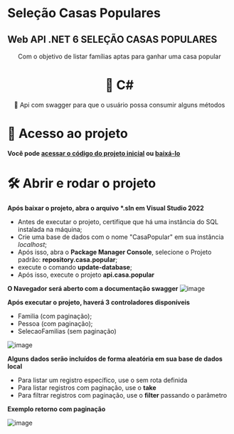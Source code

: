 # Seleção Casas Populares
## Web API .NET 6 SELEÇÃO CASAS POPULARES
<p align="center">Com o objetivo de listar famílias aptas para ganhar uma casa popular</p>
<h1 align="center">🔗 C#</h1>
<p align="center">🚀 Api com swagger para que o usuário possa consumir alguns métodos</p>

# 📁 Acesso ao projeto

**Você pode <a href="https://github.com/tasso-mello/SelecaoCasasPopulares">acessar o código do projeto inicial</a> ou <a href="https://github.com/tasso-mello/SelecaoCasasPopulares/archive/refs/heads/master.zip">baixá-lo</a>**

# 🛠️ Abrir e rodar o projeto

**Após baixar o projeto, abra o arquivo <b>*.sln</b> em Visual Studio 2022**

<ul>
	<li>Antes de executar o projeto, certifique que há uma instância do SQL instalada na máquina;</li>
	<li>Crie uma base de dados com o nome "CasaPopular" em sua instância <i>localhost</i>;</li>
	<li>Após isso, abra o <b>Package Manager Console</b>, selecione o Projeto padrão: <b>repository.casa.popular</b>;</li>
	<li>execute o comando <b>update-database</b>;</li>
	<li>Após isso, execute o projeto <b>api.casa.popular</b></li>
</ul>

**O Navegador será aberto com a documentação swagger**
![image](https://user-images.githubusercontent.com/73311950/206090084-b4dd1a23-c51e-4fa8-a87b-7fc81c78c258.png)

**Após executar o projeto, haverá 3 controladores disponíveis**

<ul>
	<li>Familia (com paginação);</li>
	<li>Pessoa (com paginação);</li>
	<li>SelecaoFamilias (sem paginação)</li>
</ul>

![image](https://user-images.githubusercontent.com/73311950/206090905-bd60455e-d5bd-4590-9713-e1428950990d.png)

**Alguns dados serão incluídos de forma aleatória em sua base de dados local**
<ul>
	<li>Para listar um registro específico, use o sem rota definida</li>
	<li>Para listar registros com paginação, use o <b>take</b></li>
	<li>Para filtrar registros com paginação, use o <b>filter</b> passando o parâmetro</li>
</ul>

**Exemplo retorno com paginação**

![image](https://user-images.githubusercontent.com/73311950/206091667-82b84e3d-3be6-4805-bf85-f7b402888c27.png)

